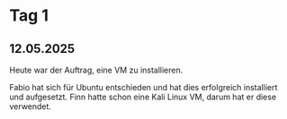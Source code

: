 # Tag 1

## 12.05.2025

Heute war der Auftrag, eine VM zu installieren.

Fabio hat sich für Ubuntu entschieden und hat dies erfolgreich installiert und aufgesetzt.
Finn hatte schon eine Kali Linux VM, darum hat er diese verwendet.


